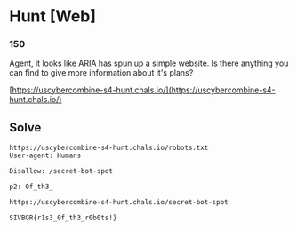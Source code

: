 # Hunt [Web]

### 150

Agent, it looks like ARIA has spun up a simple website. Is there anything you can find to give more information about it's plans?

[https://uscybercombine-s4-hunt.chals.io/](https://uscybercombine-s4-hunt.chals.io/)


## Solve

```
https://uscybercombine-s4-hunt.chals.io/robots.txt
User-agent: Humans

Disallow: /secret-bot-spot

p2: 0f_th3_
```

```
https://uscybercombine-s4-hunt.chals.io/secret-bot-spot
```


```
SIVBGR{r1s3_0f_th3_r0b0ts!}
```